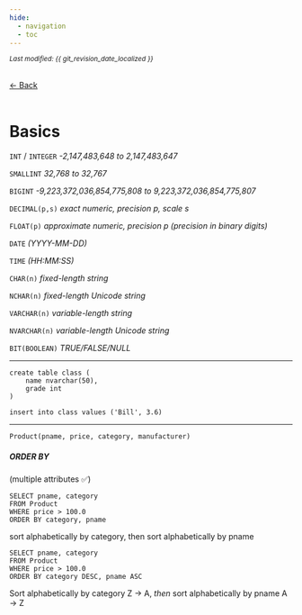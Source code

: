 ```yaml
---
hide:
  - navigation
  - toc
---
```


<small><i>Last modified: {{ git_revision_date_localized }}</i></small>

<div class="back-button">
    <br>
    <a href="javascript:history.back()">← Back</a>
    <br>
    <br>
</div>

# Basics

`INT` / `INTEGER` *-2,147,483,648 to 2,147,483,647*

`SMALLINT` *32,768 to 32,767*

`BIGINT` *-9,223,372,036,854,775,808 to 9,223,372,036,854,775,807*  

`DECIMAL(p,s)` *exact numeric, precision p, scale s*

`FLOAT(p)` *approximate numeric, precision p (precision in binary digits)*

`DATE` *(YYYY-MM-DD)*

`TIME` *(HH:MM:SS)*

`CHAR(n)` *fixed-length string*

`NCHAR(n)` *fixed-length Unicode string*

`VARCHAR(n)` *variable-length string*

`NVARCHAR(n)` *variable-length Unicode string*

`BIT(BOOLEAN)` *TRUE/FALSE/NULL*

---

```
create table class (
	name nvarchar(50),
	grade int
)
```

`insert into class values ('Bill', 3.6)`

---

`Product(pname, price, category, manufacturer)`

##### ORDER BY
(multiple attributes ✅)

```
SELECT pname, category  
FROM Product  
WHERE price > 100.0  
ORDER BY category, pname
```
sort alphabetically by category, then sort alphabetically by pname

```
SELECT pname, category  
FROM Product  
WHERE price > 100.0  
ORDER BY category DESC, pname ASC
```

Sort alphabetically by category Z -> A,
*then* sort alphabetically by pname A -> Z